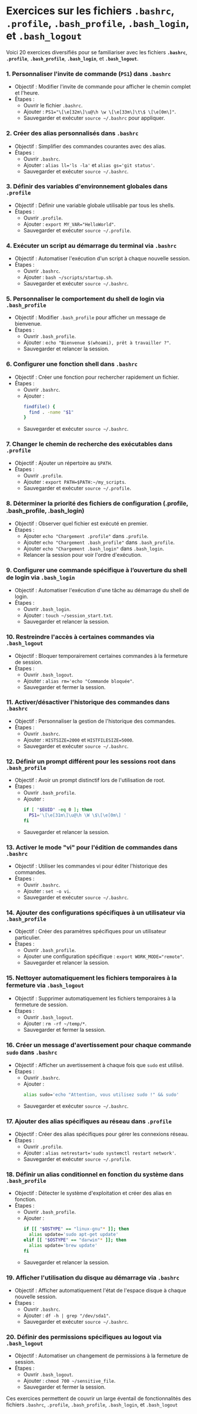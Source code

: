 # Exercices sur les fichiers **`.bashrc`**, **`.profile`**, **`.bash_profile`**, **`.bash_login`**, et **`.bash_logout`**

Voici 20 exercices diversifiés pour se familiariser avec les fichiers **`.bashrc`**, **`.profile`**, **`.bash_profile`**, **`.bash_login`**, et **`.bash_logout`**. 

### 1. **Personnaliser l'invite de commande (`PS1`) dans `.bashrc`**
   - Objectif : Modifier l'invite de commande pour afficher le chemin complet et l'heure.
   - Étapes :
     - Ouvrir le fichier `.bashrc`.
     - Ajouter : `PS1="\[\e[32m\]\u@\h \w \[\e[33m\]\t\$ \[\e[0m\]"`.
     - Sauvegarder et exécuter `source ~/.bashrc` pour appliquer.

### 2. **Créer des alias personnalisés dans `.bashrc`**
   - Objectif : Simplifier des commandes courantes avec des alias.
   - Étapes :
     - Ouvrir `.bashrc`.
     - Ajouter : `alias ll='ls -la'` et `alias gs='git status'`.
     - Sauvegarder et exécuter `source ~/.bashrc`.

### 3. **Définir des variables d'environnement globales dans `.profile`**
   - Objectif : Définir une variable globale utilisable par tous les shells.
   - Étapes :
     - Ouvrir `.profile`.
     - Ajouter : `export MY_VAR="HelloWorld"`.
     - Sauvegarder et exécuter `source ~/.profile`.

### 4. **Exécuter un script au démarrage du terminal via `.bashrc`**
   - Objectif : Automatiser l'exécution d'un script à chaque nouvelle session.
   - Étapes :
     - Ouvrir `.bashrc`.
     - Ajouter : `bash ~/scripts/startup.sh`.
     - Sauvegarder et exécuter `source ~/.bashrc`.

### 5. **Personnaliser le comportement du shell de login via `.bash_profile`**
   - Objectif : Modifier `.bash_profile` pour afficher un message de bienvenue.
   - Étapes :
     - Ouvrir `.bash_profile`.
     - Ajouter : `echo "Bienvenue $(whoami), prêt à travailler ?"`.
     - Sauvegarder et relancer la session.

### 6. **Configurer une fonction shell dans `.bashrc`**
   - Objectif : Créer une fonction pour rechercher rapidement un fichier.
   - Étapes :
     - Ouvrir `.bashrc`.
     - Ajouter : 
       ```bash
       findfile() {
         find . -name "$1"
       }
       ```
     - Sauvegarder et exécuter `source ~/.bashrc`.

### 7. **Changer le chemin de recherche des exécutables dans `.profile`**
   - Objectif : Ajouter un répertoire au `$PATH`.
   - Étapes :
     - Ouvrir `.profile`.
     - Ajouter : `export PATH=$PATH:~/my_scripts`.
     - Sauvegarder et exécuter `source ~/.profile`.

### 8. **Déterminer la priorité des fichiers de configuration (.profile, .bash_profile, .bash_login)**
   - Objectif : Observer quel fichier est exécuté en premier.
   - Étapes :
     - Ajouter `echo "Chargement .profile"` dans `.profile`.
     - Ajouter `echo "Chargement .bash_profile"` dans `.bash_profile`.
     - Ajouter `echo "Chargement .bash_login"` dans `.bash_login`.
     - Relancer la session pour voir l'ordre d'exécution.

### 9. **Configurer une commande spécifique à l’ouverture du shell de login via `.bash_login`**
   - Objectif : Automatiser l'exécution d'une tâche au démarrage du shell de login.
   - Étapes :
     - Ouvrir `.bash_login`.
     - Ajouter : `touch ~/session_start.txt`.
     - Sauvegarder et relancer la session.

### 10. **Restreindre l'accès à certaines commandes via `.bash_logout`**
   - Objectif : Bloquer temporairement certaines commandes à la fermeture de session.
   - Étapes :
     - Ouvrir `.bash_logout`.
     - Ajouter : `alias rm='echo "Commande bloquée"`.
     - Sauvegarder et fermer la session.

### 11. **Activer/désactiver l'historique des commandes dans `.bashrc`**
   - Objectif : Personnaliser la gestion de l'historique des commandes.
   - Étapes :
     - Ouvrir `.bashrc`.
     - Ajouter : `HISTSIZE=2000` et `HISTFILESIZE=5000`.
     - Sauvegarder et exécuter `source ~/.bashrc`.

### 12. **Définir un prompt différent pour les sessions root dans `.bash_profile`**
   - Objectif : Avoir un prompt distinctif lors de l'utilisation de root.
   - Étapes :
     - Ouvrir `.bash_profile`.
     - Ajouter :
       ```bash
       if [ "$EUID" -eq 0 ]; then
         PS1='\[\e[31m\]\u@\h \W \$\[\e[0m\] '
       fi
       ```
     - Sauvegarder et relancer la session.

### 13. **Activer le mode "vi" pour l'édition de commandes dans `.bashrc`**
   - Objectif : Utiliser les commandes vi pour éditer l'historique des commandes.
   - Étapes :
     - Ouvrir `.bashrc`.
     - Ajouter : `set -o vi`.
     - Sauvegarder et exécuter `source ~/.bashrc`.

### 14. **Ajouter des configurations spécifiques à un utilisateur via `.bash_profile`**
   - Objectif : Créer des paramètres spécifiques pour un utilisateur particulier.
   - Étapes :
     - Ouvrir `.bash_profile`.
     - Ajouter une configuration spécifique : `export WORK_MODE="remote"`.
     - Sauvegarder et relancer la session.

### 15. **Nettoyer automatiquement les fichiers temporaires à la fermeture via `.bash_logout`**
   - Objectif : Supprimer automatiquement les fichiers temporaires à la fermeture de session.
   - Étapes :
     - Ouvrir `.bash_logout`.
     - Ajouter : `rm -rf ~/temp/*`.
     - Sauvegarder et fermer la session.

### 16. **Créer un message d'avertissement pour chaque commande `sudo` dans `.bashrc`**
   - Objectif : Afficher un avertissement à chaque fois que `sudo` est utilisé.
   - Étapes :
     - Ouvrir `.bashrc`.
     - Ajouter : 
       ```bash
       alias sudo='echo "Attention, vous utilisez sudo !" && sudo'
       ```
     - Sauvegarder et exécuter `source ~/.bashrc`.

### 17. **Ajouter des alias spécifiques au réseau dans `.profile`**
   - Objectif : Créer des alias spécifiques pour gérer les connexions réseau.
   - Étapes :
     - Ouvrir `.profile`.
     - Ajouter : `alias netrestart='sudo systemctl restart network'`.
     - Sauvegarder et exécuter `source ~/.profile`.

### 18. **Définir un alias conditionnel en fonction du système dans `.bash_profile`**
   - Objectif : Détecter le système d'exploitation et créer des alias en fonction.
   - Étapes :
     - Ouvrir `.bash_profile`.
     - Ajouter :
       ```bash
       if [[ "$OSTYPE" == "linux-gnu"* ]]; then
         alias update='sudo apt-get update'
       elif [[ "$OSTYPE" == "darwin"* ]]; then
         alias update='brew update'
       fi
       ```
     - Sauvegarder et relancer la session.

### 19. **Afficher l'utilisation du disque au démarrage via `.bashrc`**
   - Objectif : Afficher automatiquement l'état de l'espace disque à chaque nouvelle session.
   - Étapes :
     - Ouvrir `.bashrc`.
     - Ajouter : `df -h | grep "/dev/sda1"`.
     - Sauvegarder et exécuter `source ~/.bashrc`.

### 20. **Définir des permissions spécifiques au logout via `.bash_logout`**
   - Objectif : Automatiser un changement de permissions à la fermeture de session.
   - Étapes :
     - Ouvrir `.bash_logout`.
     - Ajouter : `chmod 700 ~/sensitive_file`.
     - Sauvegarder et fermer la session.

Ces exercices permettent de couvrir un large éventail de fonctionnalités des fichiers `.bashrc`, `.profile`, `.bash_profile`, `.bash_login`, et `.bash_logout`

